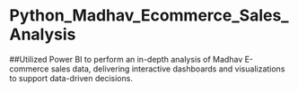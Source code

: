 # Python_Madhav_Ecommerce_Sales_Analysis

##Utilized Power BI to perform an in-depth analysis of Madhav E-commerce sales data, delivering interactive dashboards and visualizations to support data-driven decisions.

